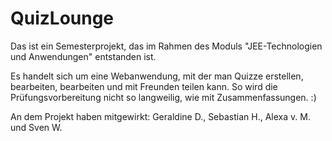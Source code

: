 # QuizLounge

 Das ist ein Semesterprojekt, das im Rahmen des Moduls "JEE-Technologien und Anwendungen" entstanden ist.

 Es handelt sich um eine Webanwendung, mit der man Quizze erstellen, bearbeiten, bearbeiten und mit Freunden teilen kann. So wird die Prüfungsvorbereitung nicht so langweilig, wie mit Zusammenfassungen. :)
 
 An dem Projekt haben mitgewirkt: Geraldine D., Sebastian H., Alexa v. M. und Sven W.
